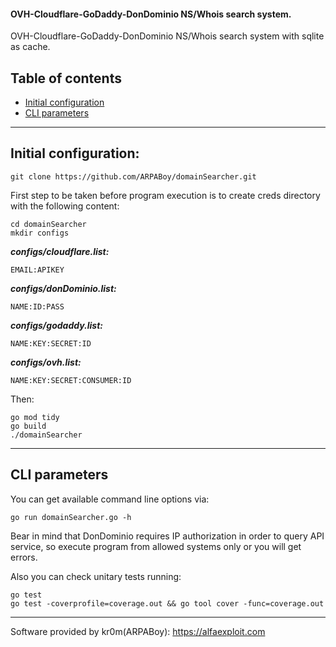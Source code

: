 #### OVH-Cloudflare-GoDaddy-DonDominio NS/Whois search system.
OVH-Cloudflare-GoDaddy-DonDominio NS/Whois search system with sqlite as cache.

## Table of contents
- [Initial configuration](#initial-configuration)
- [CLI parameters](#cli-parameters)

---

## Initial configuration:

```
git clone https://github.com/ARPABoy/domainSearcher.git
```

First step to be taken before program execution is to create creds directory with the following content:
```
cd domainSearcher
mkdir configs
```

***configs/cloudflare.list:***
```
EMAIL:APIKEY
```

***configs/donDominio.list:***
```
NAME:ID:PASS
```

***configs/godaddy.list:***
```
NAME:KEY:SECRET:ID
```

***configs/ovh.list:***
```
NAME:KEY:SECRET:CONSUMER:ID
```

Then:
```
go mod tidy
go build
./domainSearcher
```

---

## CLI parameters

You can get available command line options via:
```
go run domainSearcher.go -h
```

Bear in mind that DonDominio requires IP authorization in order to query API service, so execute program from allowed systems only or you will get errors.

Also you can check unitary tests running:
```
go test
go test -coverprofile=coverage.out && go tool cover -func=coverage.out
```

---

Software provided by kr0m(ARPABoy): https://alfaexploit.com
